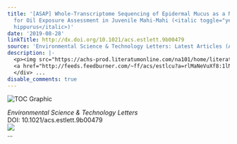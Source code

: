 ```yaml
---
title: '[ASAP] Whole-Transcriptome Sequencing of Epidermal Mucus as a Novel Method
  for Oil Exposure Assessment in Juvenile Mahi-Mahi (<italic toggle="yes">Coryphaena
  hippurus</italic>)'
date: '2019-08-28'
linkTitle: http://dx.doi.org/10.1021/acs.estlett.9b00479
source: 'Environmental Science & Technology Letters: Latest Articles (ACS Publications)'
description: |-
  <p><img src="https://achs-prod.literatumonline.com/na101/home/literatum/publisher/achs/journals/content/estlcu/0/estlcu.ahead-of-print/acs.estlett.9b00479/20190827/images/medium/ez9b00479_0003.gif" alt="TOC Graphic"/></p><div><cite>Environmental Science & Technology Letters</cite></div><div>DOI: 10.1021/acs.estlett.9b00479</div><div class="feedflare">
  <a href="http://feeds.feedburner.com/~ff/acs/estlcu?a=rlMaNeVuXf8:1lNpHGub4Z8:yIl2AUoC8zA"><img src="http://feeds.feedburner.com/~ff/acs/estlcu?d=yIl2AUoC8zA" border="0"></img></a>
  </div> ...
disable_comments: true
---
```

<p><img src="https://achs-prod.literatumonline.com/na101/home/literatum/publisher/achs/journals/content/estlcu/0/estlcu.ahead-of-print/acs.estlett.9b00479/20190827/images/medium/ez9b00479_0003.gif" alt="TOC Graphic"/></p><div><cite>Environmental Science & Technology Letters</cite></div><div>DOI: 10.1021/acs.estlett.9b00479</div><div class="feedflare">
<a href="http://feeds.feedburner.com/~ff/acs/estlcu?a=rlMaNeVuXf8:1lNpHGub4Z8:yIl2AUoC8zA"><img src="http://feeds.feedburner.com/~ff/acs/estlcu?d=yIl2AUoC8zA" border="0"></img></a>
</div> ...